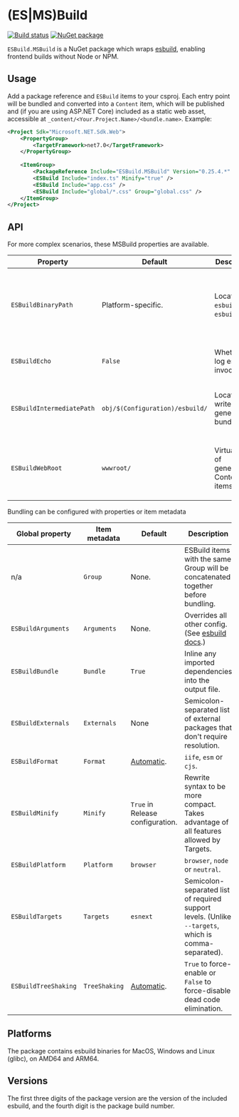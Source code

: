 (ES|MS)Build
============
[![Build status](https://github.com/gulbanana/ESBuild.MSBuild/actions/workflows/ci.yml/badge.svg?branch=master)](https://github.com/rustls/rustls/actions/workflows/build.yml?query=branch%3Amain)
[![NuGet package](https://img.shields.io/nuget/v/ESBuild.MSBuild.svg)](https://nuget.org/packages/ESBuild.MSBuild)

`ESBuild.MSBuild` is a NuGet package which wraps [esbuild](https://esbuild.github.io/), enabling frontend builds without Node or NPM.

Usage
-----
Add a package reference and `ESBuild` items to your csproj. Each entry point will be bundled and converted into a `Content` item, which will be published and (if you are using ASP.NET Core) included as a static web asset, accessible at `_content/<Your.Project.Name>/<bundle.name>`. Example:
```xml
<Project Sdk="Microsoft.NET.Sdk.Web">
    <PropertyGroup>
        <TargetFramework>net7.0</TargetFramework>
    </PropertyGroup>
    
    <ItemGroup>
        <PackageReference Include="ESBuild.MSBuild" Version="0.25.4.*" />
        <ESBuild Include="index.ts" Minify="true" />
        <ESBuild Include="app.css" />
        <ESBuild Include="global/*.css" Group="global.css" />
    </ItemGroup>
</Project>
```

API
---
For more complex scenarios, these MSBuild properties are available.

| Property                  | Default                         | Description                              | Purpose                                                                                           |
| ------------------------- | ------------------------------- | ---------------------------------------- | ------------------------------------------------------------------------------------------------- |
| `ESBuildBinaryPath`       | Platform-specific.              | Location of `esbuild` or `esbuild.exe`.  | For low-level integration - use it to run esbuild yourself, or change it to run a custom version. |
| `ESBuildEcho`             | `False`                         | Whether to log esbuild invocations.      | Set to true to display generated commandlines.                                                    |
| `ESBuildIntermediatePath` | `obj/$(Configuration)/esbuild/` | Location to write generated bundles.     | Can be changed if you want to store the bundles or distribute them out-of-band.                   |
| `ESBuildWebRoot`          | `wwwroot/`                      | Virtual path of generated Content items. | Provides static web assets integration and the output path used for `dotnet publish`.             |

Bundling can be configured with properties or item metadata 

| Global property      | Item metadata | Default                          | Description                                                                                          |
| -------------------- | ------------- | -------------------------------- | ---------------------------------------------------------------------------------------------------- |
| n/a                  | `Group`       | None.                            | ESBuild items with the same Group will be concatenated together before bundling.                     |
| `ESBuildArguments`   | `Arguments`   | None.                            | Overrides all other config. (See [esbuild docs](https://esbuild.github.io/api/).)                    |
| `ESBuildBundle`      | `Bundle`      | `True`                           | Inline any imported dependencies into the output file.                                               |
| `ESBuildExternals`   | `Externals`   | None                             | Semicolon-separated list of external packages that don't require resolution.                         |
| `ESBuildFormat`      | `Format`      | [Automatic](https://esbuild.github.io/api/#format). | `iife`, `esm` or `cjs`.                                                           |
| `ESBuildMinify`      | `Minify`      | `True` in Release configuration. | Rewrite syntax to be more compact. Takes advantage of all features allowed by Targets.               |
| `ESBuildPlatform`    | `Platform`    | `browser`                        | `browser`, `node` or `neutral`.                                                                      |
| `ESBuildTargets`     | `Targets`     | `esnext`                         | Semicolon-separated list of required support levels. (Unlike `--targets`, which is comma-separated). |
| `ESBuildTreeShaking` | `TreeShaking` | [Automatic](https://esbuild.github.io/api/#tree-shaking). | `True` to force-enable or `False` to force-disable dead code elimination.   |


Platforms
---------
The package contains esbuild binaries for MacOS, Windows and Linux (glibc), on AMD64 and ARM64.

Versions
--------
The first three digits of the package version are the version of the included esbuild, and the fourth digit is the package build number.